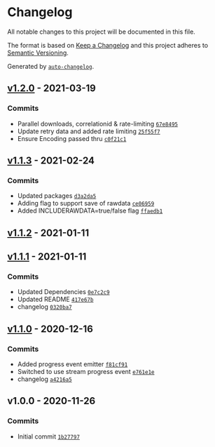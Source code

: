 # Changelog

All notable changes to this project will be documented in this file.

The format is based on [Keep a Changelog](https://keepachangelog.com/en/1.0.0/)
and this project adheres to [Semantic Versioning](https://semver.org/spec/v2.0.0.html).

Generated by [`auto-changelog`](https://github.com/CookPete/auto-changelog).

## [v1.2.0](https://github.com/martinholden-skillsoft/node-percipio-metadatadownload/compare/v1.1.3...v1.2.0) - 2021-03-19

### Commits

- Parallel downloads, correlationid & rate-limiting [`67e8495`](https://github.com/martinholden-skillsoft/node-percipio-metadatadownload/commit/67e849586748dd55c8fc3d6afbc108ff0d974463)
- Update retry data and added rate limiting [`25f55f7`](https://github.com/martinholden-skillsoft/node-percipio-metadatadownload/commit/25f55f753772b6e99d3963f008e45e13ad398a5b)
- Ensure Encoding passed thru [`c0f21c1`](https://github.com/martinholden-skillsoft/node-percipio-metadatadownload/commit/c0f21c10ed722ddfb7c5f9e7320c9c82d9c91d6f)

## [v1.1.3](https://github.com/martinholden-skillsoft/node-percipio-metadatadownload/compare/v1.1.2...v1.1.3) - 2021-02-24

### Commits

- Updated packages [`d3a2da5`](https://github.com/martinholden-skillsoft/node-percipio-metadatadownload/commit/d3a2da5f20b3f9a80f99eee5a10e842222362e84)
- Adding flag to support save of rawdata [`ce06959`](https://github.com/martinholden-skillsoft/node-percipio-metadatadownload/commit/ce069591def889e6f1c82f1f3b32d2a18ed79485)
- Added INCLUDERAWDATA=true/false flag [`ffaedb1`](https://github.com/martinholden-skillsoft/node-percipio-metadatadownload/commit/ffaedb17097113fe2d232224f359270b39717b5f)

## [v1.1.2](https://github.com/martinholden-skillsoft/node-percipio-metadatadownload/compare/v1.1.1...v1.1.2) - 2021-01-11

## [v1.1.1](https://github.com/martinholden-skillsoft/node-percipio-metadatadownload/compare/v1.1.0...v1.1.1) - 2021-01-11

### Commits

- Updated Dependencies [`0e7c2c9`](https://github.com/martinholden-skillsoft/node-percipio-metadatadownload/commit/0e7c2c990bca76f4e9ad88f74a8d7d23b0368da5)
- Updated README [`417e67b`](https://github.com/martinholden-skillsoft/node-percipio-metadatadownload/commit/417e67b3bbdb848ed3335653cade0a5fc6c9dad1)
- changelog [`0320ba7`](https://github.com/martinholden-skillsoft/node-percipio-metadatadownload/commit/0320ba7f004d484ed969298fe68358218b51798a)

## [v1.1.0](https://github.com/martinholden-skillsoft/node-percipio-metadatadownload/compare/v1.0.0...v1.1.0) - 2020-12-16

### Commits

- Added progress event emitter [`f81cf91`](https://github.com/martinholden-skillsoft/node-percipio-metadatadownload/commit/f81cf91b8352d6e1b402fc9faa659936a679121f)
- Switched to use stream progress event [`e761e1e`](https://github.com/martinholden-skillsoft/node-percipio-metadatadownload/commit/e761e1e7477a0764d855b46bbe4fbeb32c661b21)
- changelog [`a4216a5`](https://github.com/martinholden-skillsoft/node-percipio-metadatadownload/commit/a4216a5b94ab3851ae591ce7e596cddf7fa5cf51)

## v1.0.0 - 2020-11-26

### Commits

- Initial commit [`1b27797`](https://github.com/martinholden-skillsoft/node-percipio-metadatadownload/commit/1b277972e4a09c9f23961d466a1b3994f6cdca36)
